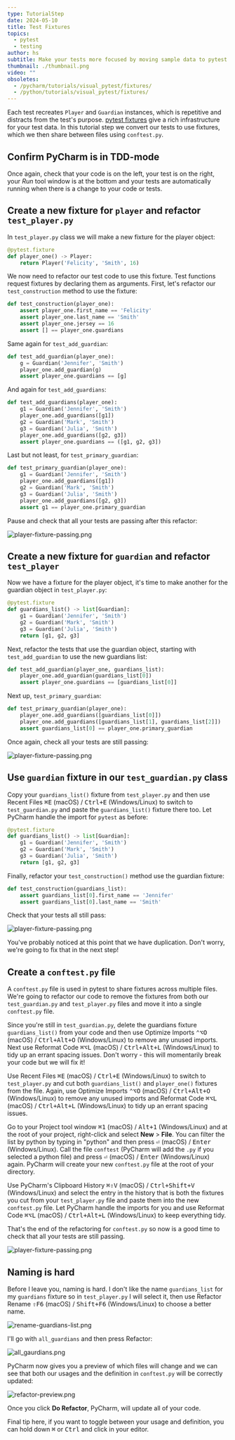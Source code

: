 ```yaml
---
type: TutorialStep
date: 2024-05-10
title: Test Fixtures
topics:
  - pytest
  - testing
author: hs
subtitle: Make your tests more focused by moving sample data to pytest fixtures.
thumbnail: ./thumbnail.png
video: ""
obsoletes:
  - /pycharm/tutorials/visual_pytest/fixtures/
  - /python/tutorials/visual_pytest/fixtures/
---
```


Each test recreates `Player` and `Guardian` instances, which is repetitive and distracts from the test's purpose. [pytest fixtures](https://docs.pytest.org/en/latest/fixture.html) give a rich infrastructure for your test data. In this tutorial step we convert our tests to use fixtures, which we then share between files using `conftest.py`.

## Confirm PyCharm is in TDD-mode

Once again, check that your code is on the left, your test is on the right, your _Run_ tool window is at the bottom and your tests are automatically running when there is a change to your code or tests.

## Create a new fixture for `player` and refactor `test_player.py`

In `test_player.py` class we will make a new fixture for the player object:

```python
@pytest.fixture
def player_one() -> Player:
    return Player('Felicity', 'Smith', 16)
```

We now need to refactor our test code to use this fixture. Test functions request fixtures by declaring them as arguments. First, let's refactor our `test_construction` method to use the fixture:

```python
def test_construction(player_one):
    assert player_one.first_name == 'Felicity'
    assert player_one.last_name == 'Smith'
    assert player_one.jersey == 16
    assert [] == player_one.guardians
```

Same again for `test_add_guardian`:

```python
def test_add_guardian(player_one):
    g = Guardian('Jennifer', 'Smith')
    player_one.add_guardian(g)
    assert player_one.guardians == [g]
```

And again for `test_add_guardians`:

```python
def test_add_guardians(player_one):
    g1 = Guardian('Jennifer', 'Smith')
    player_one.add_guardians([g1])
    g2 = Guardian('Mark', 'Smith')
    g3 = Guardian('Julia', 'Smith')
    player_one.add_guardians([g2, g3])
    assert player_one.guardians == ([g1, g2, g3])
```

Last but not least, for `test_primary_guardian`:

```python
def test_primary_guardian(player_one):
    g1 = Guardian('Jennifer', 'Smith')
    player_one.add_guardians([g1])
    g2 = Guardian('Mark', 'Smith')
    g3 = Guardian('Julia', 'Smith')
    player_one.add_guardians([g2, g3])
    assert g1 == player_one.primary_guardian
```

Pause and check that all your tests are passing after this refactor:

![player-fixture-passing.png](player-fixture-passing.png)

## Create a new fixture for `guardian` and refactor `test_player`

Now we have a fixture for the player object, it's time to make another for the guardian object in `test_player.py`:

```python
@pytest.fixture
def guardians_list() -> list[Guardian]:
    g1 = Guardian('Jennifer', 'Smith')
    g2 = Guardian('Mark', 'Smith')
    g3 = Guardian('Julia', 'Smith')
    return [g1, g2, g3]
```

Next, refactor the tests that use the guardian object, starting with `test_add_guardian` to use the new guardians list:

```python
def test_add_guardian(player_one, guardians_list):
    player_one.add_guardian(guardians_list[0])
    assert player_one.guardians == [guardians_list[0]]
```

Next up, `test_primary_guardian`:

```python
def test_primary_guardian(player_one):
    player_one.add_guardians([guardians_list[0]])
    player_one.add_guardians([guardians_list[1], guardians_list[2]])
    assert guardians_list[0] == player_one.primary_guardian
```

Once again, check all your tests are still passing:

![player-fixture-passing.png](player-fixture-passing.png)

## Use `guardian` fixture in our `test_guardian.py` class

Copy your `guardians_list()` fixture from `test_player.py` and then use Recent Files <kbd>⌘E</kbd> (macOS) / <kbd>Ctrl+E</kbd> (Windows/Linux) to switch to `test_guardian.py` and paste the `guardians_list()` fixture there too. Let PyCharm handle the import for `pytest` as before:

```python
@pytest.fixture
def guardians_list() -> list[Guardian]:
    g1 = Guardian('Jennifer', 'Smith')
    g2 = Guardian('Mark', 'Smith')
    g3 = Guardian('Julia', 'Smith')
    return [g1, g2, g3]
```

Finally, refactor your `test_construction()` method use the guardian fixture:

```python
def test_construction(guardians_list):
    assert guardians_list[0].first_name == 'Jennifer'
    assert guardians_list[0].last_name == 'Smith'
```

Check that your tests all still pass:

![player-fixture-passing.png](player-fixture-passing.png)

You've probably noticed at this point that we have duplication. Don't worry, we're going to fix that in the next step!

## Create a `conftest.py` file

A `conftest.py` file is used in pytest to share fixtures across multiple files. We're going to refactor our code to remove the fixtures from both our `test_guardian.py` and `test_player.py` files and move it into a single `conftest.py` file.

Since you're still in `test_guardian.py`, delete the guardians fixture `guardians_list()` from your code and then use Optimize Imports <kbd>⌃⌥O</kbd> (macOS) / <kbd>Ctrl+Alt+O</kbd> (Windows/Linux) to remove any unused imports. Next use Reformat Code <kbd>⌘⌥L</kbd> (macOS) / <kbd>Ctrl+Alt+L</kbd> (Windows/Linux) to tidy up an errant spacing issues. Don't worry - this will momentarily break your code but we will fix it!

Use Recent Files <kbd>⌘E</kbd> (macOS) / <kbd>Ctrl+E</kbd> (Windows/Linux) to switch to `test_player.py` and cut both `guardians_list()` and `player_one()` fixtures from the file. Again, use Optimize Imports <kbd>⌃⌥O</kbd> (macOS) / <kbd>Ctrl+Alt+O</kbd> (Windows/Linux) to remove any unused imports and Reformat Code <kbd>⌘⌥L</kbd> (macOS) / <kbd>Ctrl+Alt+L</kbd> (Windows/Linux) to tidy up an errant spacing issues.

Go to your Project tool window <kbd>⌘1</kbd> (macOS) / <kbd>Alt+1</kbd> (Windows/Linux) and at the root of your project, right-click and select **New** > **File**. You can filter the list by python by typing in "python" and then press <kbd>⏎</kbd> (macOS) / <kbd>Enter</kbd> (Windows/Linux). Call the file `conftest` (PyCharm will add the `.py` if you selected a python file) and press <kbd>⏎</kbd> (macOS) / <kbd>Enter</kbd> (Windows/Linux) again. PyCharm will create your new `conftest.py` file at the root of your directory.

Use PyCharm's Clipboard History <kbd>⌘⇧V</kbd> (macOS) / <kbd>Ctrl+Shift+V</kbd> (Windows/Linux) and select the entry in the history that is both the fixtures you cut from your `test_player.py` file and paste them into the new `conftest.py` file. Let PyCharm handle the imports for you and use Reformat Code <kbd>⌘⌥L</kbd> (macOS) / <kbd>Ctrl+Alt+L</kbd> (Windows/Linux) to keep everything tidy.

That's the end of the refactoring for `conftest.py` so now is a good time to check that all your tests are still passing.

![player-fixture-passing.png](player-fixture-passing.png)

## Naming is hard

Before I leave you, naming is hard. I don't like the name `guardians_list` for my `guardians` fixture so in `test_player.py` I will select it, then use Refactor Rename <kbd>⇧F6</kbd> (macOS) / <kbd>Shift+F6</kbd> (Windows/Linux) to choose a better name.

![rename-guardians-list.png](rename-guardians-list.png)

I'll go with `all_guardians` and then press Refactor:

![all_gaurdians.png](all_gaurdians.png)

PyCharm now gives you a preview of which files will change and we can see that both our usages and the definition in `conftest.py` will be correctly updated:

![refactor-preview.png](refactor-preview.png)

Once you click **Do Refactor**, PyCharm, will update all of your code.

Final tip here, if you want to toggle between your usage and definition, you can hold down <kbd>⌘</kbd> or <kbd>Ctrl</kbd> and click in your editor.

